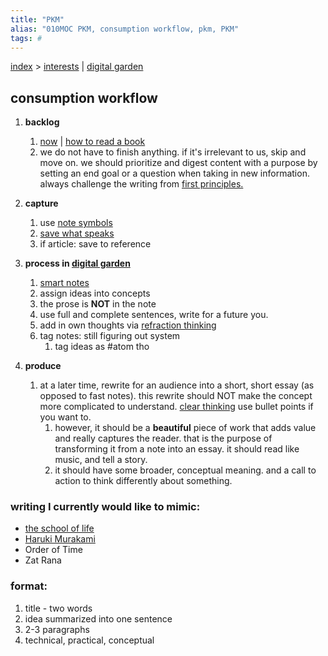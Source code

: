 ```yaml
---
title: "PKM"
alias: "010MOC PKM, consumption workflow, pkm, PKM"
tags: #
---
```

[index](/.md)  > [interests](§-interests.md) | [digital garden](digital-garden.md)

## consumption workflow
1. **backlog**
	1. [now](_now.md) | [how to read a book](books/how-to-read-a-book.md)
	2. we do not have to finish anything. if it's irrelevant to us, skip and move on. we should prioritize and digest content with a purpose by setting an end goal or a question when taking in new information. always challenge the writing from [first principles.](first-principles-thinking.md)

2. **capture**
	1. use [note symbols](note-symbols.md)
	2. [save what speaks](¶-save-what-speaks.md)
	3. if article: save to reference
3. **process in [digital garden](digital-garden.md)**
	1. [smart notes](smart-notes.md)
	2. assign ideas into concepts
	3. the prose is **NOT** in the note
	4. use full and complete sentences, write for a future you.
	5. add in own thoughts via [refraction thinking](¶-refraction-thinking.md)
	6. tag notes: still figuring out system
		1. tag ideas as #atom tho
4. **produce**
	1. at a later time, rewrite for an audience into a short, short essay (as opposed to fast notes). this rewrite should NOT make the concept more complicated to understand. [clear thinking](clear-thinking.md) use bullet points if you want to.
		1. however, it should be a **beautiful** piece of work that adds value and really captures the reader. that is the purpose of transforming it from a note into an essay. it should read like music, and tell a story.
		2. it should have some broader, conceptual meaning. and a call to action to think differently about something. 
	

### writing I currently would like to mimic:
- [the school of life](the-school-of-life.md)
- [Haruki Murakami](Σ-haruki-murakami.md)
- Order of Time
- Zat Rana

### format:
1. title - two words
2. idea summarized into one sentence
3. 2-3 paragraphs 
4. technical, practical, conceptual